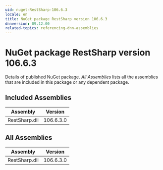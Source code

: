 ```yaml
---
uid: nuget-RestSharp-106.6.3
locale: en
title: NuGet package RestSharp version 106.6.3
dnnversion: 09.12.00
related-topics: referencing-dnn-assemblies
---
```


# NuGet package RestSharp version 106.6.3
Details of published NuGet package.
*All Assemblies* lists all the assemblies that are included in this package or any dependent package.

## Included Assemblies

|Assembly|Version|
|---|---|
|RestSharp.dll|106.6.3.0|

## All Assemblies

|Assembly|Version|
|---|---|
|RestSharp.dll|106.6.3.0|

